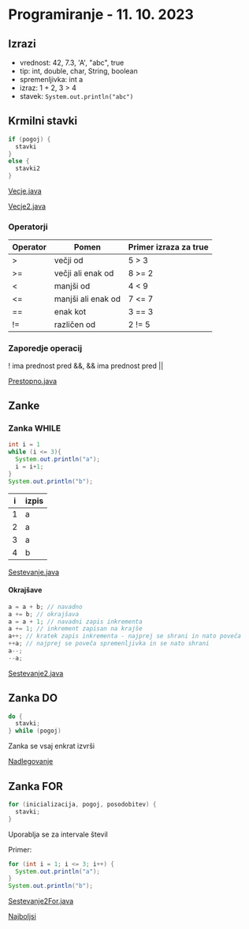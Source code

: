 # Programiranje - 11. 10. 2023

## Izrazi

- vrednost: 42, 7.3, 'A', "abc", true
- tip: int, double, char, String, boolean
- spremenljivka: int a
- izraz: 1 + 2, 3 > 4
- stavek: `System.out.println("abc")`

## Krmilni stavki

```java
if (pogoj) {
  stavki
}
else {
  stavki2
}
```

[Vecje.java](primeri/Vecje.java)

[Vecje2.java](primeri/Vecje2.java)

### Operatorji

| Operator | Pomen              | Primer izraza za true |
| -------- | ------------------ | --------------------- |
| >        | večji od           | 5 > 3                 |
| >=       | večji ali enak od  | 8 >= 2                |
| <        | manjši od          | 4 < 9                 |
| <=       | manjši ali enak od | 7 <= 7                |
| ==       | enak kot           | 3 == 3                |
| !=       | različen od        | 2 != 5                |

### Zaporedje operacij

! ima prednost pred &&, && ima prednost pred ||

[Prestopno.java](primeri/Prestopno.java)

## Zanke

### Zanka WHILE

```java
int i = 1
while (i <= 3){
  System.out.println("a");
  i = i+1;
}
System.out.println("b");

```

| i   | izpis |
| --- | ----- |
| 1   | a     |
| 2   | a     |
| 3   | a     |
| 4   | b     |

[Sestevanje.java](primeri/Sestevanje.java)

#### Okrajšave

```java
a = a + b; // navadno
a += b; // okrajšava
a = a + 1; // navadni zapis inkrementa
a += 1; // inkrement zapisan na krajše
a++; // kratek zapis inkrementa - najprej se shrani in nato poveča
++a; // najprej se poveča spremenljivka in se nato shrani
a--;
--a;
```

[Sestevanje2.java](primeri/Sestevanje2.java)

## Zanka DO

```java
do {
  stavki;
} while (pogoj)

```

Zanka se vsaj enkrat izvrši

[Nadlegovanje](primeri/Nadlegovanje.java)

## Zanka FOR

```java
for (inicializacija, pogoj, posodobitev) {
  stavki;
}
```

Uporablja se za intervale števil

Primer:

```java
for (int i = 1; i <= 3; i++) {
  System.out.println("a");
}
System.out.println("b");
```

[Sestevanje2For.java](primeri/Sestevanje2For.java)

[Najboljsi](primeri/Najboljsi.java)
